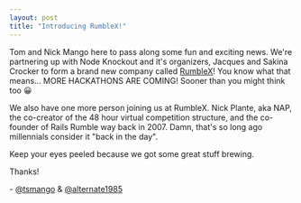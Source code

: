 ```yaml
---
layout: post
title: "Introducing RumbleX!"
---
```


Tom and Nick Mango here to pass along some fun and exciting news. We're partnering up with Node Knockout and it's organizers, Jacques and Sakina Crocker to form a brand new company called [RumbleX](http://rumblex.com)! You know what that means... MORE HACKATHONS ARE COMING! Sooner than you might think too 😀

We also have one more person joining us at RumbleX. Nick Plante, aka NAP, the co-creator of the 48 hour virtual competition structure, and the co-founder of Rails Rumble way back in 2007. Damn, that's so long ago millennials consider it "back in the day".

Keep your eyes peeled because we got some great stuff brewing.

Thanks!

\- [@tsmango](https://twitter.com/tsmango) & [@alternate1985](https://twitter.com/alternate1985)
